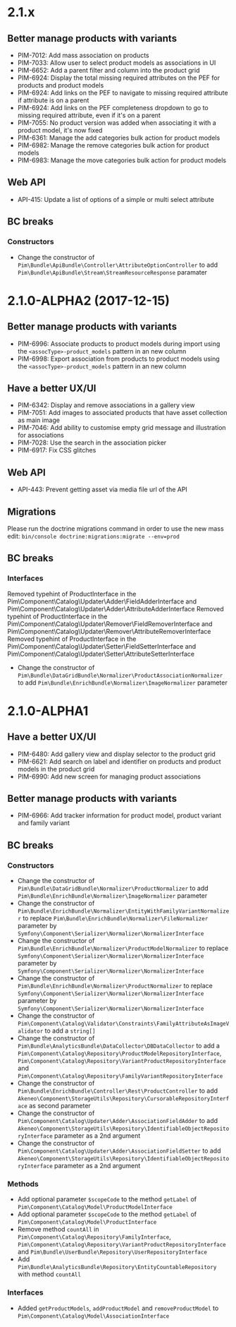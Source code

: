 # 2.1.x

## Better manage products with variants

- PIM-7012: Add mass association on products 
- PIM-7033: Allow user to select product models as associations in UI
- PIM-6652: Add a parent filter and column into the product grid
- PIM-6924: Display the total missing required attributes on the PEF for products and product models
- PIM-6924: Add links on the PEF to navigate to missing required attribute if attribute is on a parent
- PIM-6924: Add links on the PEF completeness dropdown to go to missing required attribute, even if it's on a parent
- PIM-7055: No product version was added when associating it with a product model, it's now fixed
- PIM-6361: Manage the add categories bulk action for product models
- PIM-6982: Manage the remove categories bulk action for product models
- PIM-6983: Manage the move categories bulk action for product models

## Web API

- API-415: Update a list of options of a simple or multi select attribute

## BC breaks

### Constructors

- Change the constructor of `Pim\Bundle\ApiBundle\Controller\AttributeOptionController` to add `Pim\Bundle\ApiBundle\Stream\StreamResourceResponse` paramater

# 2.1.0-ALPHA2 (2017-12-15)

## Better manage products with variants

- PIM-6996: Associate products to product models during import using the `<assocType>-product_models` pattern in an new column
- PIM-6998: Export association from products to product models using the `<assocType>-product_models` pattern in an new column

## Have a better UX/UI

- PIM-6342: Display and remove associations in a gallery view
- PIM-7051: Add images to associated products that have asset collection as main image
- PIM-7046: Add ability to customise empty grid message and illustration for associations
- PIM-7028: Use the search in the association picker 
- PIM-6917: Fix CSS glitches

## Web API

- API-443: Prevent getting asset via media file url of the API

## Migrations

Please run the doctrine migrations command in order to use the new mass edit: `bin/console doctrine:migrations:migrate --env=prod`

## BC breaks

### Interfaces

Removed typehint of ProductInterface in the Pim\Component\Catalog\Updater\Adder\FieldAdderInterface and Pim\Component\Catalog\Updater\Adder\AttributeAdderInterface
Removed typehint of ProductInterface in the Pim\Component\Catalog\Updater\Remover\FieldRemoverInterface and Pim\Component\Catalog\Updater\Remover\AttributeRemoverInterface
Removed typehint of ProductInterface in the Pim\Component\Catalog\Updater\Setter\FieldSetterInterface and Pim\Component\Catalog\Updater\Setter\AttributeSetterInterface
- Change the constructor of `Pim\Bundle\DataGridBundle\Normalizer\ProductAssociationNormalizer` to add `Pim\Bundle\EnrichBundle\Normalizer\ImageNormalizer` parameter

# 2.1.0-ALPHA1

## Have a better UX/UI

- PIM-6480: Add gallery view and display selector to the product grid
- PIM-6621: Add search on label and identifier on products and product models in the product grid
- PIM-6990: Add new screen for managing product associations

## Better manage products with variants
- PIM-6966: Add tracker information for product model, product variant and family variant

## BC breaks

### Constructors

- Change the constructor of `Pim\Bundle\DataGridBundle\Normalizer\ProductNormalizer` to add `Pim\Bundle\EnrichBundle\Normalizer\ImageNormalizer` parameter
- Change the constructor of `Pim\Bundle\EnrichBundle\Normalizer\EntityWithFamilyVariantNormalizer` to replace `Pim\Bundle\EnrichBundle\Normalizer\FileNormalizer` parameter by `Symfony\Component\Serializer\Normalizer\NormalizerInterface`
- Change the constructor of `Pim\Bundle\EnrichBundle\Normalizer\ProductModelNormalizer` to replace `Symfony\Component\Serializer\Normalizer\NormalizerInterface` parameter by `Symfony\Component\Serializer\Normalizer\NormalizerInterface`
- Change the constructor of `Pim\Bundle\EnrichBundle\Normalizer\ProductNormalizer` to replace `Symfony\Component\Serializer\Normalizer\NormalizerInterface` parameter by `Symfony\Component\Serializer\Normalizer\NormalizerInterface`
- Change the constructor of `Pim\Component\Catalog\Validator\Constraints\FamilyAttributeAsImageValidator` to add a `string[]`
- Change the constructor of `Pim\Bundle\AnalyticsBundle\DataCollector\DBDataCollector` to add a `Pim\Component\Catalog\Repository\ProductModelRepositoryInterface`, `Pim\Component\Catalog\Repository\VariantProductRepositoryInterface` and `Pim\Component\Catalog\Repository\FamilyVariantRepositoryInterface`
- Change the constructor of `Pim\Bundle\EnrichBundle\Controller\Rest\ProductController` to add `Akeneo\Component\StorageUtils\Repository\CursorableRepositoryInterface` as second parameter
- Change the constructor of `Pim\Component\Catalog\Updater\Adder\AssociationFieldAdder` to add `Akeneo\Component\StorageUtils\Repository\IdentifiableObjectRepositoryInterface` parameter as a 2nd argument
- Change the constructor of `Pim\Component\Catalog\Updater\Adder\AssociationFieldSetter` to add `Akeneo\Component\StorageUtils\Repository\IdentifiableObjectRepositoryInterface` parameter as a 2nd argument

### Methods

- Add optional parameter `$scopeCode` to the method `getLabel` of `Pim\Component\Catalog\Model\ProductModelInterface`
- Add optional parameter `$scopeCode` to the method `getLabel` of `Pim\Component\Catalog\Model\ProductInterface`
- Remove method `countAll` in `Pim\Component\Catalog\Repository\FamilyInterface`, `Pim\Component\Catalog\Repository\VariantProductRepositoryInterface` and `Pim\Bundle\UserBundle\Repository\UserRepositoryInterface`
- Add `Pim\Bundle\AnalyticsBundle\Repository\EntityCountableRepository` with method `countAll`

### Interfaces

- Added `getProductModels`, `addProductModel` and `removeProductModel` to `Pim\Component\Catalog\Model\AssociationInterface`
